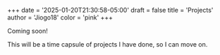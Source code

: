 +++
date = '2025-01-20T21:30:58-05:00'
draft = false
title = 'Projects'
author = 'Jiogo18'
color = 'pink'
+++

Coming soon!

This will be a time capsule of projects I have done, so I can move on.
